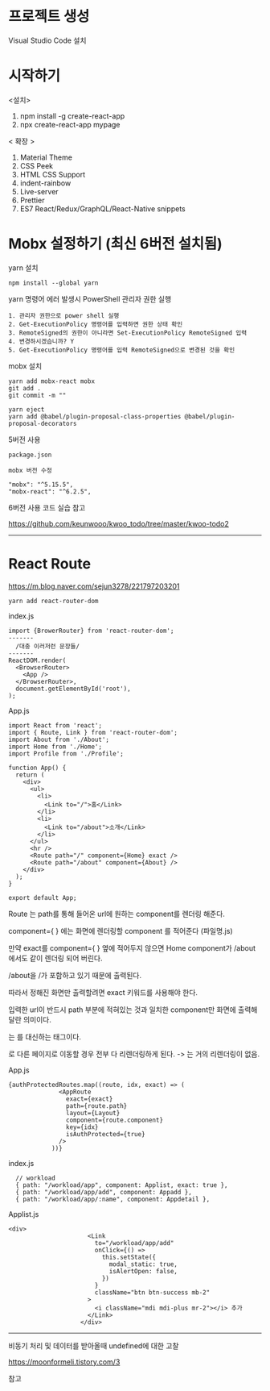 # 프로젝트 생성

Visual Studio Code 설치



# 시작하기

<설치>

1. npm install -g create-react-app
2. npx create-react-app mypage

< 확장 >

1. Material Theme
2. CSS Peek
3. HTML CSS Support
4. indent-rainbow
5. Live-server
6. Prettier
7. ES7 React/Redux/GraphQL/React-Native snippets



# Mobx 설정하기 (최신 6버전 설치됨)

yarn 설치

```
npm install --global yarn
```

yarn 명령어 에러 발생시 PowerShell 관리자 권한 실행

```
1. 관리자 권한으로 power shell 실행
2. Get-ExecutionPolicy 명령어를 입력하면 권한 상태 확인
3. RemoteSigned의 권한이 아니라면 Set-ExecutionPolicy RemoteSigned 입력
4. 변경하시겠습니까? Y
5. Get-ExecutionPolicy 명령어를 입력 RemoteSigned으로 변경된 것을 확인
```

mobx 설치

```
yarn add mobx-react mobx
git add .
git commit -m ""

yarn eject
yarn add @babel/plugin-proposal-class-properties @babel/plugin-proposal-decorators
```

5버전 사용

```
package.json

mobx 버전 수정

"mobx": "^5.15.5",
"mobx-react": "^6.2.5",
```



6버전 사용 코드 실습 참고

https://github.com/keunwooo/kwoo_todo/tree/master/kwoo-todo2



---

# React Route

https://m.blog.naver.com/sejun3278/221797203201



```null
yarn add react-router-dom
```



index.js

```
import {BrowerRouter} from 'react-router-dom';
-------
  /대충 이러저런 문장들/
-------
ReactDOM.render(
  <BrowserRouter>
    <App />
  </BrowserRouter>,
  document.getElementById('root'),
);
```



App.js

```
import React from 'react';
import { Route, Link } from 'react-router-dom';
import About from './About';
import Home from './Home';
import Profile from './Profile';

function App() {
  return (
    <div>
      <ul>
        <li>
          <Link to="/">홈</Link>
        </li>
        <li>
          <Link to="/about">소개</Link>
        </li>
      </ul>
      <hr />
      <Route path="/" component={Home} exact />
      <Route path="/about" component={About} />
    </div>
  );
}

export default App;
```



Route 는 path를 통해 들어온 url에 원하는 component를 렌더링 해준다.

component={ } 에는 화면에 렌더링할 component 를 적어준다 (파일명.js)

만약 exact를 component={ } 옆에 적어두지 않으면 Home component가 /about 에서도 같이 렌더링 되어 버린다.

/about을 /가 포함하고 있기 때문에 출력된다.

따라서 정해진 화면만 출력할려면 exact 키워드를 사용해야 한다.

입력한 url이 반드시 path 부분에 적혀있는 것과 일치한 component만 화면에 출력해달란 의미이다.



<Links> 는 <a> 를 대신하는 태그이다.

<a>로 다른 페이지로 이동할 경우 전부 다 리렌더링하게 된다. -> <Link>는 거의 리렌더링이 없음.



App.js

```
{authProtectedRoutes.map((route, idx, exact) => (
              <AppRoute
                exact={exact}
                path={route.path}
                layout={Layout}
                component={route.component}
                key={idx}
                isAuthProtected={true}
              />
            ))}
```



index.js

```
  // workload
  { path: "/workload/app", component: Applist, exact: true },
  { path: "/workload/app/add", component: Appadd },
  { path: "/workload/app/:name", component: Appdetail },
```



Applist.js

```
<div>
                      <Link
                        to="/workload/app/add"
                        onClick={() =>
                          this.setState({
                            modal_static: true,
                            isAlertOpen: false,
                          })
                        }
                        className="btn btn-success mb-2"
                      >
                        <i className="mdi mdi-plus mr-2"></i> 추가
                      </Link>
                    </div>
```



---

비동기 처리 및 데이터를 받아올때 undefined에 대한 고찰

https://moonformeli.tistory.com/3

참고